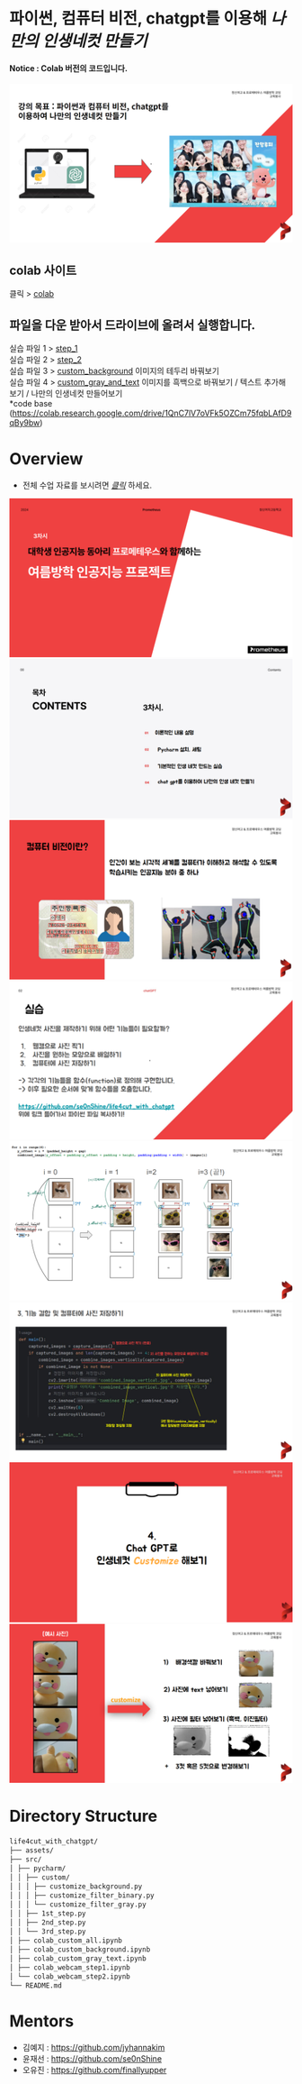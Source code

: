 # 파이썬, 컴퓨터 비전, chatgpt를 이용해 *나만의 인생네컷 만들기*  
#### Notice : Colab 버전의 코드입니다.
![poster](./assets/preview.png)

## colab 사이트
클릭 > [colab](https://colab.google/)
  
## 파일을 다운 받아서 드라이브에 올려서 실행합니다.
실습 파일 1 > [step_1](./src/colab_webcam_step1.ipynb)  
실습 파일 2 > [step_2](./src/colab_webcam_step2.ipynb)  
실습 파일 3 > [custom_background](./src/colab_custom_background.ipynb) 이미지의 테두리 바꿔보기  
실습 파일 4 > [custom_gray_and_text](./src/colab_custom_all.ipynb)  이미지를 흑백으로 바꿔보기 / 텍스트 추가해보기 / 나만의 인생네컷 만들어보기  
*code base (https://colab.research.google.com/drive/1QnC7lV7oVFk5OZCm75fqbLAfD9qBy9bw)  
    
# Overview
- 전체 수업 자료를 보시려면 *[클릭](./assets/step4.png)* 하세요.
  
![poster](./assets/poster.png)
![content](./assets/content.png)
![step1](./assets/step1-content.png)
![step3-preview](./assets/step3-preview.png)
![step3-compose4](./assets/step3-compose4.png)
![step3-code](./assets/step3-code.png)
![step4](./assets/step4.png)
![step4-preview](./assets/step4-preview.png)



# Directory Structure
```
life4cut_with_chatgpt/
├── assets/
├── src/
│ ├── pycharm/
│ │ ├── custom/
│ │ │ ├── customize_background.py
│ │ │ ├── customize_filter_binary.py
│ │ │ └── customize_filter_gray.py
│ │ ├── 1st_step.py
│ │ ├── 2nd_step.py
│ │ └── 3rd_step.py
│ ├── colab_custom_all.ipynb
│ ├── colab_custom_background.ipynb
│ ├── colab_custom_gray_text.ipynb
│ ├── colab_webcam_step1.ipynb
│ └── colab_webcam_step2.ipynb
└── README.md
```

# Mentors
- 김예지 : https://github.com/jyhannakim
- 윤재선 : https://github.com/se0nShine
- 오유진 : https://github.com/finallyupper
